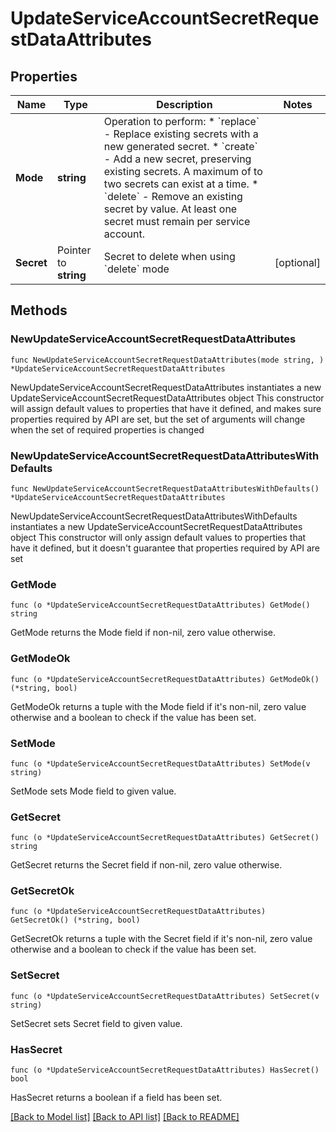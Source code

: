 # UpdateServiceAccountSecretRequestDataAttributes

## Properties

Name | Type | Description | Notes
------------ | ------------- | ------------- | -------------
**Mode** | **string** | Operation to perform:   * &#x60;replace&#x60; - Replace existing secrets with a new generated secret.   * &#x60;create&#x60; - Add a new secret, preserving existing secrets. A maximum of to two secrets can exist at a time.   * &#x60;delete&#x60; - Remove an existing secret by value. At least one secret must remain per service account.  | 
**Secret** | Pointer to **string** | Secret to delete when using &#x60;delete&#x60; mode | [optional] 

## Methods

### NewUpdateServiceAccountSecretRequestDataAttributes

`func NewUpdateServiceAccountSecretRequestDataAttributes(mode string, ) *UpdateServiceAccountSecretRequestDataAttributes`

NewUpdateServiceAccountSecretRequestDataAttributes instantiates a new UpdateServiceAccountSecretRequestDataAttributes object
This constructor will assign default values to properties that have it defined,
and makes sure properties required by API are set, but the set of arguments
will change when the set of required properties is changed

### NewUpdateServiceAccountSecretRequestDataAttributesWithDefaults

`func NewUpdateServiceAccountSecretRequestDataAttributesWithDefaults() *UpdateServiceAccountSecretRequestDataAttributes`

NewUpdateServiceAccountSecretRequestDataAttributesWithDefaults instantiates a new UpdateServiceAccountSecretRequestDataAttributes object
This constructor will only assign default values to properties that have it defined,
but it doesn't guarantee that properties required by API are set

### GetMode

`func (o *UpdateServiceAccountSecretRequestDataAttributes) GetMode() string`

GetMode returns the Mode field if non-nil, zero value otherwise.

### GetModeOk

`func (o *UpdateServiceAccountSecretRequestDataAttributes) GetModeOk() (*string, bool)`

GetModeOk returns a tuple with the Mode field if it's non-nil, zero value otherwise
and a boolean to check if the value has been set.

### SetMode

`func (o *UpdateServiceAccountSecretRequestDataAttributes) SetMode(v string)`

SetMode sets Mode field to given value.


### GetSecret

`func (o *UpdateServiceAccountSecretRequestDataAttributes) GetSecret() string`

GetSecret returns the Secret field if non-nil, zero value otherwise.

### GetSecretOk

`func (o *UpdateServiceAccountSecretRequestDataAttributes) GetSecretOk() (*string, bool)`

GetSecretOk returns a tuple with the Secret field if it's non-nil, zero value otherwise
and a boolean to check if the value has been set.

### SetSecret

`func (o *UpdateServiceAccountSecretRequestDataAttributes) SetSecret(v string)`

SetSecret sets Secret field to given value.

### HasSecret

`func (o *UpdateServiceAccountSecretRequestDataAttributes) HasSecret() bool`

HasSecret returns a boolean if a field has been set.


[[Back to Model list]](../README.md#documentation-for-models) [[Back to API list]](../README.md#documentation-for-api-endpoints) [[Back to README]](../README.md)


